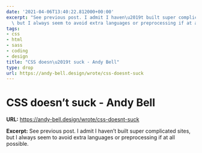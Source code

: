 ```yaml
---
date: '2021-04-06T13:40:22.812000+00:00'
excerpt: "See previous post. I admit I haven\u2019t built super complicated sites,\
  \ but I always seem to avoid extra languages or preprocessing if at all possible."
tags:
- css
- html
- sass
- coding
- design
title: "CSS doesn\u2019t suck - Andy Bell"
type: drop
url: https://andy-bell.design/wrote/css-doesnt-suck
---
```


# CSS doesn’t suck - Andy Bell

**URL:** https://andy-bell.design/wrote/css-doesnt-suck

**Excerpt:** See previous post. I admit I haven’t built super complicated sites, but I always seem to avoid extra languages or preprocessing if at all possible.

